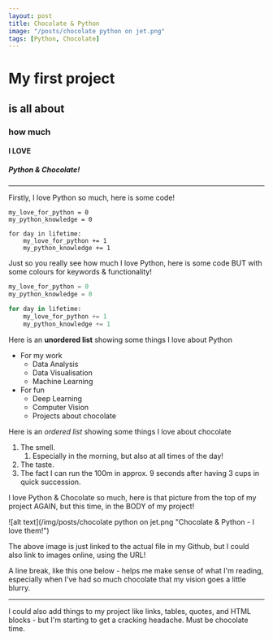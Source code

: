 ```yaml
---
layout: post
title: Chocolate & Python
image: "/posts/chocolate python on jet.png"
tags: [Python, Chocolate]
---
```


# My first project
## is all about
### how much
#### I LOVE
##### Python & Chocolate!

---

Firstly, I love Python so much, here is some code!

```
my_love_for_python = 0
my_python_knowledge = 0

for day in lifetime:
    my_love_for_python += 1
    my_python_knowledge += 1
```

Just so you really see how much I love Python, here is some code BUT with some colours for keywords & functionality!

```python
my_love_for_python = 0
my_python_knowledge = 0

for day in lifetime:
    my_love_for_python += 1
    my_python_knowledge += 1  
```

Here is an **unordered list** showing some things I love about Python

* For my work
    * Data Analysis
    * Data Visualisation
    * Machine Learning
* For fun
    * Deep Learning
    * Computer Vision
    * Projects about chocolate

Here is an _ordered list_ showing some things I love about chocolate

1. The smell.
    1. Especially in the morning, but also at all times of the day!
2. The taste.
3. The fact I can run the 100m in approx. 9 seconds after having 3 cups in quick succession.

I love Python & Chocolate so much, here is that picture from the top of my project AGAIN, but this time, in the BODY of my project!

![alt text](/img/posts/chocolate python on jet.png "Chocolate & Python - I love them!")

The above image is just linked to the actual file in my Github, but I could also link to images online, using the URL!

A line break, like this one below - helps me make sense of what I'm reading, especially when I've had so much chocolate that my vision goes a little blurry.

---

I could also add things to my project like links, tables, quotes, and HTML blocks - but I'm starting to get a cracking headache.  Must be chocolate time.
